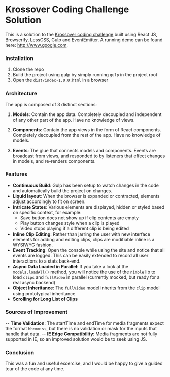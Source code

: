 # Krossover Coding Challenge Solution
This is a solution to the [Krossover coding challenge](coding-challenge.pdf) built using React JS, Browserify, LessCSS, Gulp and EventEmitter. A running demo can be found here: http://www.google.com.

### Installation
1. Clone the repo
2. Build the project using gulp by simply running `gulp` in the project root
3. Open the `dist/index-1.0.0.html` in a browser

### Architecture
The app is composed of 3 distinct sections:
1. **Models**: Contain the app data. Completely decoupled and independent of any other part of the app. Have no knowledge of views.

2. **Components**: Contain the app views in the form of React components. Completely decoupled from the rest of the app. Have no knowledge of models.

3. **Events**: The glue that connects models and components. Events are broadcast from views, and responded to by listeners that effect changes in models, and re-renders components.

### Features
- **Continuous Build**: Gulp has been setup to watch changes in the code and automatically build the project on changes.
- **Liquid layout**: When the browser is expanded or contracted, elements adjust accordingly to fit on screen.
- **Intricate States**: Various elements are displayed, hidden or styled based on specific context, for example:
    - Save button does not show up if clip contents are empty
    - Play button changes style when a clip is played
    - Video stops playing if a different clip is being edited
- **Inline Clip Editing**: Rather than jarring the user with new interface elements for adding and editing clips, clips are modifiable inline is a WYSIWYG fashion.
- **Event Tracking**: Open the console while using the site and notice that all events are logged. This can be easily extended to record all user interactions to a stats back-end.
- **Async Data Loaded in Parallel**: If you take a look at the `models.loadAll()` method, you will notice the use of the `nimble` lib to load `clips` and `fullVideo` in parallel (currently mocked, but ready for a real async backend)
- **Object Inheritance**: The `fullVideo` model inherits from the `clip` model using prototypical inheritance.
- **Scrolling for Long List of Clips**


### Sources of Improvement
-- **Time Validation**: The startTime and endTime for media fragments expect the format `hh:mm:ss`, but there is no validation or mask for the inputs that handle that data.
-- **IE Edge Compatibility**: Media fragments are not fully supported in IE, so an improved solution would be to seek using JS.

### Conclusion
This was a fun and useful excercise, and I would be happy to give a guided tour of the code at any time. 